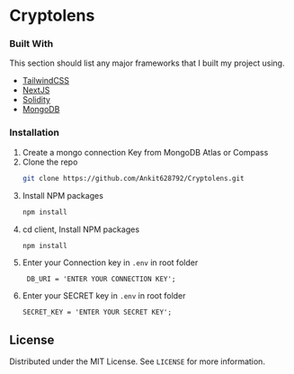 # Cryptolens

### Built With

This section should list any major frameworks that I built my project using. 
* [TailwindCSS](https://tailwindcss.com)
* [NextJS](https://nextjs.org/)
* [Solidity](https://docs.soliditylang.org/en/v0.8.13/)
* [MongoDB](https://mongodb.com)


### Installation

1. Create a mongo connection Key from MongoDB Atlas or Compass
2. Clone the repo
   ```sh
   git clone https://github.com/Ankit628792/Cryptolens.git
   ```
3. Install NPM packages
   ```sh
   npm install
   ```
4. cd client, Install NPM packages
   ```sh
   npm install
   ```   
5. Enter your Connection key in `.env` in root folder
   ```
    DB_URI = 'ENTER YOUR CONNECTION KEY';
   ```
6. Enter your SECRET key in `.env` in root folder
   ```
   SECRET_KEY = 'ENTER YOUR SECRET KEY';
   ```

<!-- LICENSE -->
## License

Distributed under the MIT License. See `LICENSE` for more information.



